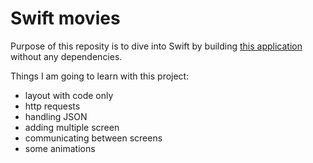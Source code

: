 # Swift movies
Purpose of this reposity is to dive into Swift by building [this application](https://framer.cloud/yrDqW) without any dependencies.

Things I am going to learn with this project:
- layout with code only
- http requests
- handling JSON
- adding multiple screen
- communicating between screens
- some animations